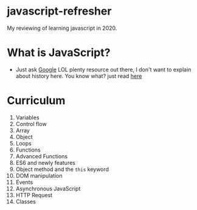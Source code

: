 # javascript-refresher

My reviewing of learning javascript in 2020.

# What is JavaScript?

- Just ask [Google](https://www.google.com/) LOL plenty resource out there, I don't want to explain about history here. You know what? just read [here](https://developer.mozilla.org/en-US/docs/Web/JavaScript)

# Curriculum

1. Variables
2. Control flow
3. Array
4. Object
5. Loops
6. Functions
7. Advanced Functions
8. ES6 and newly features
9. Object method and the `this` keyword
10. DOM manipulation
11. Events
12. Asynchronous JavaScript
13. HTTP Request
14. Classes
